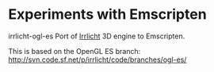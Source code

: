 Experiments with Emscripten 
===========================

irrlicht-ogl-es
Port of [Irrlicht](http://irrlicht.sourceforge.net/) 3D engine to Emscripten.

This is based on the OpenGL ES branch: <http://svn.code.sf.net/p/irrlicht/code/branches/ogl-es/>

